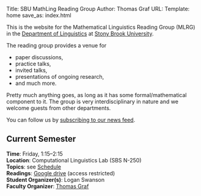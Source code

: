 Title: SBU MathLing Reading Group
Author: Thomas Graf
URL:
Template: home
save_as: index.html

This is the website for the Mathematical Linguistics Reading Group (MLRG) in the [Department of Linguistics](http://linguistics.stonybrook.edu) at [Stony Brook University](http://www.stonybrook.edu).

The reading group provides a venue for

- paper discussions,
- practice talks,
- invited talks,
- presentations of ongoing research,
- and much more.

Pretty much anything goes, as long as it has some formal/mathematical component to it.
The group is very interdisciplinary in nature and we welcome guests from other departments.

You can follow us by [subscribing to our news feed](http://complab-stonybrook.github.io/mlrg/feeds/all.atom.xml).


## Current Semester

**Time**: Friday, 1:15&ndash;2:15  
**Location**: Computational Linguistics Lab (SBS N-250)  
**Topics**: see [Schedule]({filename}/pages/schedule.mdown)  
**Readings**: [Google drive](https://drive.google.com/drive/folders/0B09645QdWLiYVVRjSElwcVkwaTg?resourcekey=0-BA5sxi9pxqh_LL4oXtF8Xg&usp=sharing) (access restricted)  
**Student Organizer(s)**: Logan Swanson  
**Faculty Organizer**: [Thomas Graf](https://www.thomasgraf.net)
